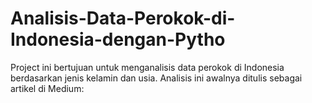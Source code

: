 # Analisis-Data-Perokok-di-Indonesia-dengan-Pytho
Project ini bertujuan untuk menganalisis data perokok di Indonesia berdasarkan jenis kelamin dan usia. Analisis ini awalnya ditulis sebagai artikel di Medium:
